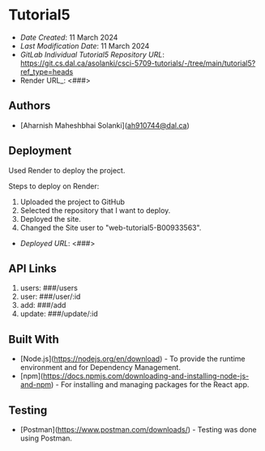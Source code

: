 # Tutorial5

- _Date Created_: 11 March 2024
- _Last Modification Date_: 11 March 2024
- _GitLab Individual Tutorial5 Repository URL_: <https://git.cs.dal.ca/asolanki/csci-5709-tutorials/-/tree/main/tutorial5?ref_type=heads>
- Render URL\_: <###>

## Authors

- \[Aharnish Maheshbhai Solanki\](ah910744@dal.ca)

## Deployment

Used Render to deploy the project.

Steps to deploy on Render:

1. Uploaded the project to GitHub 
2. Selected the repository that I want to deploy.
3. Deployed the site.
4. Changed the Site user to "web-tutorial5-B00933563".

- _Deployed URL_: <###>

## API Links

1. users: ###/users
2. user: ###/user/:id
3. add: ###/add
4. update: ###/update/:id

## Built With

- \[Node.js\](https://nodejs.org/en/download) - To provide the runtime environment and for Dependency Management.
- \[npm\](https://docs.npmjs.com/downloading-and-installing-node-js-and-npm) - For installing and managing packages for the React app.

## Testing

- \[Postman\](https://www.postman.com/downloads/) - Testing was done using Postman.
